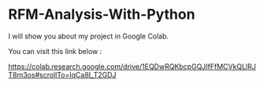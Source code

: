 # RFM-Analysis-With-Python

I will show you about my project in Google Colab.

You can visit this link below :

https://colab.research.google.com/drive/1EQDwRQKbcpGQJIfFfMCVkQLlRJT8m3os#scrollTo=IqCa8I_T2GDJ
